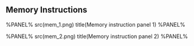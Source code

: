 ## Memory Instructions

%PANEL%
src(mem_1.png)
title(Memory instruction panel 1)
%PANEL%

%PANEL%
src(mem_2.png)
title(Memory instruction panel 2)
%PANEL%